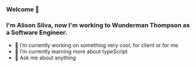 ### Welcome 👋

### I'm Alison Silva, now I'm working to Wunderman Thompson as a Software Engineer.

- 🔭 I’m currently working on something very cool, for client or for me
- 🌱 I’m currently learning more about typeScript
- 💬 Ask me about anything


<!--
**alisonjsilva/alisonjsilva** is a ✨ _special_ ✨ repository because its `README.md` (this file) appears on your GitHub profile.

Here are some ideas to get you started:

- 🔭 I’m currently working on ...
- 🌱 I’m currently learning ...
- 👯 I’m looking to collaborate on ...
- 🤔 I’m looking for help with ...
- 💬 Ask me about ...
- 📫 How to reach me: ...
- 😄 Pronouns: ...
- ⚡ Fun fact: ...
-->
